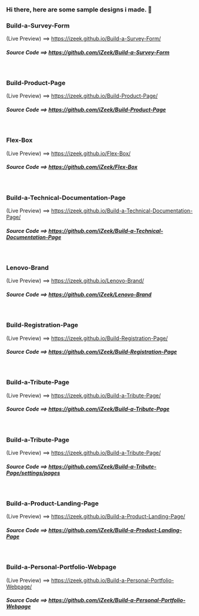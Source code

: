 ### Hi there, here are some sample designs i made. 👋


### Build-a-Survey-Form
(Live Preview) ==> https://izeek.github.io/Build-a-Survey-Form/
##### Source Code ==> https://github.com/iZeek/Build-a-Survey-Form
<br>

### Build-Product-Page
(Live Preview) ==> https://izeek.github.io/Build-Product-Page/
##### Source Code ==> https://github.com/iZeek/Build-Product-Page
<br>

### Flex-Box
(Live Preview) ==> https://izeek.github.io/Flex-Box/
##### Source Code ==> https://github.com/iZeek/Flex-Box
<br>

### Build-a-Technical-Documentation-Page
(Live Preview) ==> https://izeek.github.io/Build-a-Technical-Documentation-Page/
##### Source Code ==> https://github.com/iZeek/Build-a-Technical-Documentation-Page
<br>

### Lenovo-Brand
(Live Preview) ==> https://izeek.github.io/Lenovo-Brand/
##### Source Code ==> https://github.com/iZeek/Lenovo-Brand
<br>

### Build-Registration-Page
(Live Preview) ==> https://izeek.github.io/Build-Registration-Page/
##### Source Code ==> https://github.com/iZeek/Build-Registration-Page
<br>

### Build-a-Tribute-Page
(Live Preview) ==> https://izeek.github.io/Build-a-Tribute-Page/
##### Source Code ==> https://github.com/iZeek/Build-a-Tribute-Page
<br>

### Build-a-Tribute-Page
(Live Preview) ==> https://izeek.github.io/Build-a-Tribute-Page/
##### Source Code ==> https://github.com/iZeek/Build-a-Tribute-Page/settings/pages
<br>

### Build-a-Product-Landing-Page
(Live Preview) ==> https://izeek.github.io/Build-a-Product-Landing-Page/
##### Source Code ==> https://github.com/iZeek/Build-a-Product-Landing-Page
<br>

### Build-a-Personal-Portfolio-Webpage
(Live Preview) ==> https://izeek.github.io/Build-a-Personal-Portfolio-Webpage/
##### Source Code ==> https://github.com/iZeek/Build-a-Personal-Portfolio-Webpage
<br>



<!--
**iZeek/iZeek** is a ✨ _special_ ✨ repository because its `README.md` (this file) appears on your GitHub profile.

Here are some ideas to get you started:

- 🔭 I’m currently working on ...
- 🌱 I’m currently learning ...
- 👯 I’m looking to collaborate on ...
- 🤔 I’m looking for help with ...
- 💬 Ask me about ...
- 📫 How to reach me: ...
- 😄 Pronouns: ...
- ⚡ Fun fact: ...
-->
